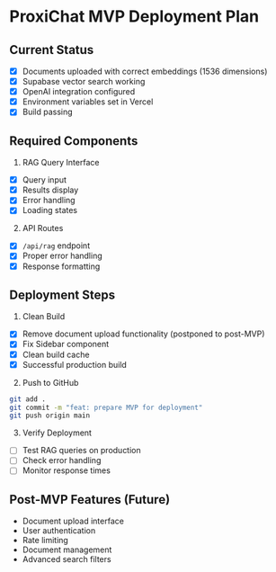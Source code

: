 # ProxiChat MVP Deployment Plan

## Current Status
- [x] Documents uploaded with correct embeddings (1536 dimensions)
- [x] Supabase vector search working
- [x] OpenAI integration configured
- [x] Environment variables set in Vercel
- [x] Build passing

## Required Components
1. RAG Query Interface
- [x] Query input
- [x] Results display
- [x] Error handling
- [x] Loading states

2. API Routes
- [x] `/api/rag` endpoint
- [x] Proper error handling
- [x] Response formatting

## Deployment Steps
1. Clean Build
- [x] Remove document upload functionality (postponed to post-MVP)
- [x] Fix Sidebar component
- [x] Clean build cache
- [x] Successful production build

2. Push to GitHub
```bash
git add .
git commit -m "feat: prepare MVP for deployment"
git push origin main
```

3. Verify Deployment
- [ ] Test RAG queries on production
- [ ] Check error handling
- [ ] Monitor response times

## Post-MVP Features (Future)
- Document upload interface
- User authentication
- Rate limiting
- Document management
- Advanced search filters 
